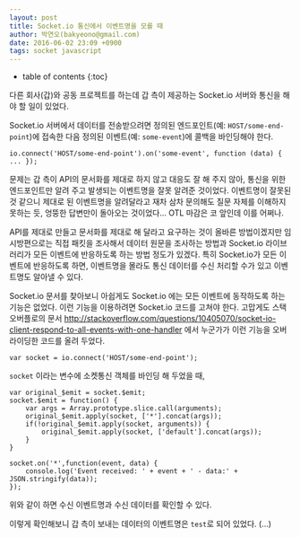```yaml
---
layout: post
title: Socket.io 통신에서 이벤트명을 모를 때
author: 박연오(bakyeono@gmail.com)
date: 2016-06-02 23:09 +0900
tags: socket javascript
---
```

* table of contents
{:toc}

다른 회사(갑)와 공동 프로젝트를 하는데 갑 측이 제공하는 Socket.io 서버와 통신을 해야 할 일이 있었다.

Socket.io 서버에서 데이터를 전송받으려면 정의된 엔드포인트(예: `HOST/some-end-point`)에 접속한 다음 정의된 이벤트(예: `some-event`)에 콜백을 바인딩해야 한다.

    io.connect('HOST/some-end-point').on('some-event', function (data) { ... });

문제는 갑 측이 API의 문서화를 제대로 하지 않고 대응도 잘 해 주지 않아, 통신을 위한 엔드포인트만 알려 주고 발생되는 이벤트명을 잘못 알려준 것이었다. 이벤트명이 잘못된 것 같으니 제대로 된 이벤트명을 알려달라고 재차 삼차 문의해도 질문 자체를 이해하지 못하는 듯, 엉뚱한 답변만이 돌아오는 것이었다... OTL 마감은 코 앞인데 이를 어쩌나.

API를 제대로 만들고 문서화를 제대로 해 달라고 요구하는 것이 올바른 방법이겠지만 임시방편으로는 직접 패킷을 조사해서 데이터 원문을 조사하는 방법과 Socket.io 라이브러리가 모든 이벤트에 반응하도록 하는 방법 정도가 있겠다. 특히 Socket.io가 모든 이벤트에 반응하도록 하면, 이벤트명을 몰라도 통신 데이터를 수신 처리할 수가 있고 이벤트명도 알아낼 수 있다.

Socket.io 문서를 찾아보니 아쉽게도 Socket.io 에는 모든 이벤트에 동작하도록 하는 기능은 없었다. 이런 기능을 이용하려면 Socket.io 코드를 고쳐야 한다. 고맙게도 스택 오버플로의 문서 <http://stackoverflow.com/questions/10405070/socket-io-client-respond-to-all-events-with-one-handler> 에서 누군가가 이런 기능을 오버라이딩한 코드를 올려 두었다.

    var socket = io.connect('HOST/some-end-point');

`socket` 이라는 변수에 소켓통신 객체를 바인딩 해 두었을 때,

    var original_$emit = socket.$emit;
    socket.$emit = function() {
        var args = Array.prototype.slice.call(arguments);
        original_$emit.apply(socket, ['*'].concat(args));
        if(!original_$emit.apply(socket, arguments)) {
            original_$emit.apply(socket, ['default'].concat(args));
        }
    }

    socket.on('*',function(event, data) {
        console.log('Event received: ' + event + ' - data:' + JSON.stringify(data));
    });


위와 같이 하면 수신 이벤트명과 수신 데이터를 확인할 수 있다.

이렇게 확인해보니 갑 측이 보내는 데이터의 이벤트명은 `test`로 되어 있었다. (...)


